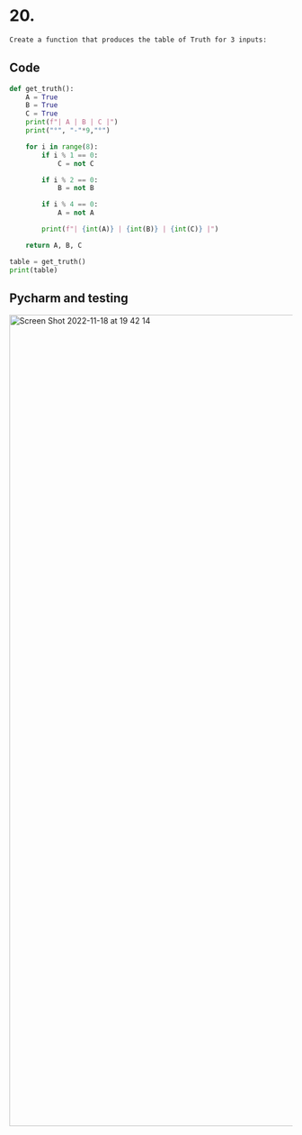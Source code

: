 # 20. 
```diff
Create a function that produces the table of Truth for 3 inputs:
```

## Code
```.py
def get_truth():
    A = True
    B = True
    C = True
    print(f"| A | B | C |")
    print("°", "-"*9,"°")

    for i in range(8):
        if i % 1 == 0:
            C = not C

        if i % 2 == 0:
            B = not B

        if i % 4 == 0:
            A = not A

        print(f"| {int(A)} | {int(B)} | {int(C)} |")

    return A, B, C

table = get_truth()
print(table)
```

## Pycharm and testing

<img width="1440" alt="Screen Shot 2022-11-18 at 19 42 14" src="https://user-images.githubusercontent.com/111941990/202686168-08bcbb60-a154-4997-bb89-e07ebbf41a0d.png">

